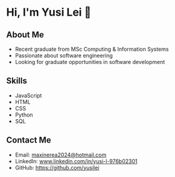 # Hi, I'm Yusi Lei 👋

## About Me
- Recent graduate from MSc Computing & Information Systems
- Passionate about software engineering
- Looking for graduate opportunities in software development

## Skills
- JavaScript
- HTML
- CSS
- Python
- SQL

## Contact Me
- Email: maxinerea2024@hotmail.com
- LinkedIn: www.linkedin.com/in/yusi-l-976b02301
- GitHub: https://github.com/yusilei

